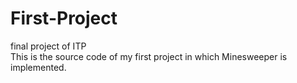 # First-Project
final project of ITP   
This is the source code of my first project in which Minesweeper is implemented.
